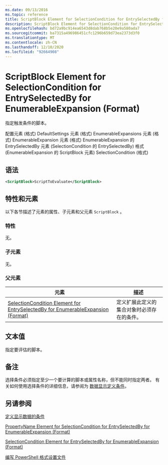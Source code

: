 ```yaml
---
ms.date: 09/13/2016
ms.topic: reference
title: ScriptBlock Element for SelectionCondition for EntrySelectedBy for EnumerableExpansion (Format)
description: ScriptBlock Element for SelectionCondition for EntrySelectedBy for EnumerableExpansion (Format)
ms.openlocfilehash: bd72a9bc914ea6543d8dab768b5e20e9a580ada7
ms.sourcegitcommit: ba7315a496986451cfc1296b659d73ea2373d3f0
ms.translationtype: MT
ms.contentlocale: zh-CN
ms.lasthandoff: 12/10/2020
ms.locfileid: "92664908"
---
```

# <a name="scriptblock-element-for-selectioncondition-for-entryselectedby-for-enumerableexpansion-format"></a>ScriptBlock Element for SelectionCondition for EntrySelectedBy for EnumerableExpansion (Format)

指定触发条件的脚本。

配置元素 (格式) DefaultSettings 元素 (格式) EnumerableExpansions 元素 (格式) EnumerableExpansion 元素 (格式) EnumerableExpansion 的 EntrySelectedBy 元素 (SelectionCondition 的 EntrySelectedBy) 格式 (EnumerableExpansion 的 ScriptBlock 元素) SelectionCondition (格式) 

## <a name="syntax"></a>语法

```xml
<ScriptBlock>ScriptToEvaluate</ScriptBlock>
```

## <a name="attributes-and-elements"></a>特性和元素

以下各节描述了元素的属性、子元素和父元素 `ScriptBlock` 。

### <a name="attributes"></a>特性

无。

### <a name="child-elements"></a>子元素

无。

### <a name="parent-elements"></a>父元素

|元素|描述|
|-------------|-----------------|
|[SelectionCondition Element for EntrySelectedBy for EnumerableExpansion (Format)](./selectioncondition-element-for-entryselectedby-for-enumerableexpansion-format.md)|定义扩展此定义的集合对象时必须存在的条件。|

## <a name="text-value"></a>文本值

指定要评估的脚本。

## <a name="remarks"></a>备注

选择条件必须指定至少一个要计算的脚本或属性名称，但不能同时指定两者。 有关如何使用选择条件的详细信息，请参阅为 [数据显示定义条件](./defining-conditions-for-displaying-data.md)。

## <a name="see-also"></a>另请参阅

[定义显示数据的条件](./defining-conditions-for-displaying-data.md)

[PropertyName Element for SelectionCondition for EntrySelectedBy for EnumerableExpansion (Format)](./propertyname-element-for-selectioncondition-for-entryselectedby-for-enumerableexpansion-format.md)

[SelectionCondition Element for EntrySelectedBy for EnumerableExpansion (Format)](./selectioncondition-element-for-entryselectedby-for-enumerableexpansion-format.md)

[编写 PowerShell 格式设置文件](./writing-a-powershell-formatting-file.md)
